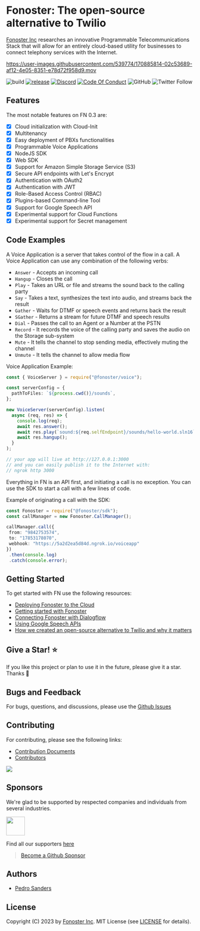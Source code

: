 
# Fonoster: The open-source alternative to Twilio

[Fonoster Inc](https://fonoster.com) researches an innovative Programmable Telecommunications Stack that will allow for an entirely cloud-based utility for businesses to connect telephony services with the Internet.

https://user-images.githubusercontent.com/539774/170885814-02c53689-af12-4e05-8351-e78d72f958d9.mov

![build](https://github.com/fonoster/fonoster/workflows/unit%20tests/badge.svg) [![release](https://github.com/fonoster/fonoster/actions/workflows/release.yml/badge.svg)](https://github.com/fonoster/fonoster/actions/workflows/release.yml) [![Discord](https://img.shields.io/discord/1016419835455996076?color=5865F2&label=Discord&logo=discord&logoColor=white)](https://discord.gg/mpWSRUhG7e) <a href="https://github.com/fonoster/fonoster/blob/main/CODE_OF_CONDUCT.md"><img src="https://img.shields.io/badge/Code%20of%20Conduct-v1.0-ff69b4.svg?color=%2347b96d" alt="Code Of Conduct"></a> ![GitHub](https://img.shields.io/github/license/fonoster/fonoster?color=%2347b96d) ![Twitter Follow](https://img.shields.io/twitter/follow/fonoster?style=social)

## Features

The most notable features on FN 0.3 are:

- [x] Cloud initialization with Cloud-Init
- [x] Multitenancy
- [x] Easy deployment of PBXs functionalities
- [x] Programmable Voice Applications
- [x] NodeJS SDK
- [x] Web SDK
- [x] Support for Amazon Simple Storage Service (S3)
- [x] Secure API endpoints with Let's Encrypt
- [x] Authentication with OAuth2
- [X] Authentication with JWT 
- [x] Role-Based Access Control (RBAC)
- [x] Plugins-based Command-line Tool
- [x] Support for Google Speech API
- [x] Experimental support for Cloud Functions
- [x] Experimental support for Secret management

## Code Examples

A Voice Application is a server that takes control of the flow in a call. A Voice Application can use any combination of the following verbs:

- `Answer` - Accepts an incoming call
- `Hangup` - Closes the call
- `Play` - Takes an URL or file and streams the sound back to the calling party
- `Say` - Takes a text, synthesizes the text into audio, and streams back the result
- `Gather` - Waits for DTMF or speech events and returns back the result
- `SGather` - Returns a stream for future DTMF and speech results
- `Dial` - Passes the call to an Agent or a Number at the PSTN
- `Record` - It records the voice of the calling party and saves the audio on the Storage sub-system
- `Mute` - It tells the channel to stop sending media, effectively muting the channel
- `Unmute` - It tells the channel to allow media flow

Voice Application Example:

```typescript
const { VoiceServer } = require("@fonoster/voice");

const serverConfig = {
  pathToFiles: `${process.cwd()}/sounds`,
};

new VoiceServer(serverConfig).listen(
  async (req, res) => {
    console.log(req);
    await res.answer();
    await res.play(`sound:${req.selfEndpoint}/sounds/hello-world.sln16`);
    await res.hangup();
  }
);

// your app will live at http://127.0.0.1:3000 
// and you can easily publish it to the Internet with:
// ngrok http 3000
```

Everything in FN is an API first, and initiating a call is no exception. You can use the SDK to start a call with a few lines of code.

Example of originating a call with the SDK:

```typescript
const Fonoster = require("@fonoster/sdk");
const callManager = new Fonoster.CallManager();

callManager.call({
 from: "9842753574",
 to: "17853178070",
 webhook: "https://5a2d2ea5d84d.ngrok.io/voiceapp"
})
 .then(console.log)
 .catch(console.error);
```

## Getting Started

To get started with FN use the following resources:

- [Deploying Fonoster to the Cloud](./docs/operator/deploy-your-server.md)
- [Getting started with Fonoster](https://learn.fonoster.com/)
- [Connecting Fonoster with Dialogflow](https://learn.fonoster.com/docs/tutorials/connecting_with_dialogflow)
- [Using Google Speech APIs](https://learn.fonoster.com/docs/tutorials/using_google_speech)
- [How we created an open-source alternative to Twilio and why it matters](https://github.com/fonoster/blog/blob/main/2021/001/post.md)

## Give a Star! ⭐

If you like this project or plan to use it in the future, please give it a star. Thanks 🙏

## Bugs and Feedback

For bugs, questions, and discussions, please use the [Github Issues](https://github.com/fonoster/fonoster/issues)

## Contributing

For contributing, please see the following links:

 - [Contribution Documents](https://github.com/fonoster/fonoster/blob/main/CONTRIBUTING.md)
 - [Contributors](https://github.com/fonoster/fonoster/contributors)

<a href="https://github.com/fonoster/fonoster/graphs/contributors">
  <img src="https://contrib.rocks/image?repo=fonoster/fonoster" />
</a>

## Sponsors

We're glad to be supported by respected companies and individuals from several industries.

<a href="https://github.com/sponsors/fonoster"><img src="https://www.camanio.com/en/wp-content/uploads/sites/11/2018/09/camanio-carerund-cclogga-transparent.png" height="50"/></a>

Find all our supporters [here](https://github.com/sponsors/fonoster)

> [Become a Github Sponsor](https://github.com/sponsors/fonoster)

## Authors
 - [Pedro Sanders](https://github.com/psanders)

## License
Copyright (C) 2023 by [Fonoster Inc](https://fonoster.com). MIT License (see [LICENSE](https://github.com/fonoster/fonoster/blob/main/LICENSE) for details).

